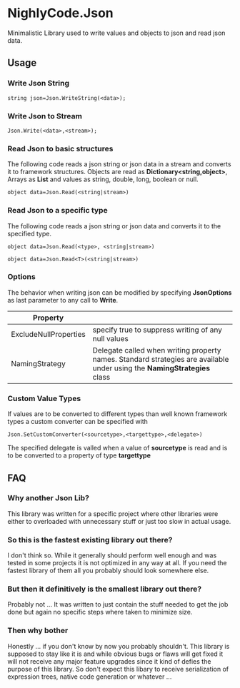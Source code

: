 # NighlyCode.Json

Minimalistic Library used to write values and objects to json and read json data.

## Usage

### Write Json String

```
string json=Json.WriteString(<data>);
```

### Write Json to Stream

```
Json.Write(<data>,<stream>);
```

### Read Json to basic structures
The following code reads a json string or json data in a stream and converts it to framework structures.
Objects are read as **Dictionary<string,object>**, Arrays as **List** and values as string, double, long, boolean or null.

```
object data=Json.Read(<string|stream>)
```

### Read Json to a specific type
The following code reads a json string or json data and converts it to the specified type.

```
object data=Json.Read(<type>, <string|stream>)
```
```
object data=Json.Read<T>(<string|stream>)
```

### Options
The behavior when writing json can be modified by specifying **JsonOptions** as last parameter to any call to **Write**.

|Property||
|-|-|
|ExcludeNullProperties|specify true to suppress writing of any null values|
|NamingStrategy|Delegate called when writing property names. Standard strategies are available under using the **NamingStrategies** class|

### Custom Value Types
If values are to be converted to different types than well known framework types a custom converter can be specified with

```
Json.SetCustomConverter(<sourcetype>,<targettype>,<delegate>)
```

The specified delegate is valled when a value of **sourcetype** is read and is to be converted to a property of type **targettype**

## FAQ

### Why another Json Lib?

This library was written for a specific project where other libraries were either to overloaded with unnecessary stuff
or just too slow in actual usage.

### So this is the fastest existing library out there?

I don't think so.
While it generally should perform well enough and was tested in some projects it is not optimized in any way at all.
If you need the fastest library of them all you probably should look somewhere else.

### But then it definitively is the smallest library out there?

Probably not ... It was written to just contain the stuff needed to get the job done but again no specific steps where taken
to minimize size.

### Then why bother

Honestly ... if you don't know by now you probably shouldn't. This library is supposed to stay like it is and while obvious bugs or flaws will get fixed
it will not receive any major feature upgrades since it kind of defies the purpose of this library. So don't expect this libary to receive
serialization of expression trees, native code generation or whatever ...
